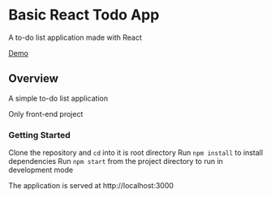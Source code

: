 # Basic React Todo App

A to-do list application made with React

[Demo](https://react-basic-todos.netlify.app/)

## Overview

A simple to-do list application

Only front-end project

### Getting Started

Clone the repository and `cd` into it is root directory
Run `npm install` to install dependencies
Run `npm start` from the project directory to run in development mode

The application is served at http://localhost:3000
